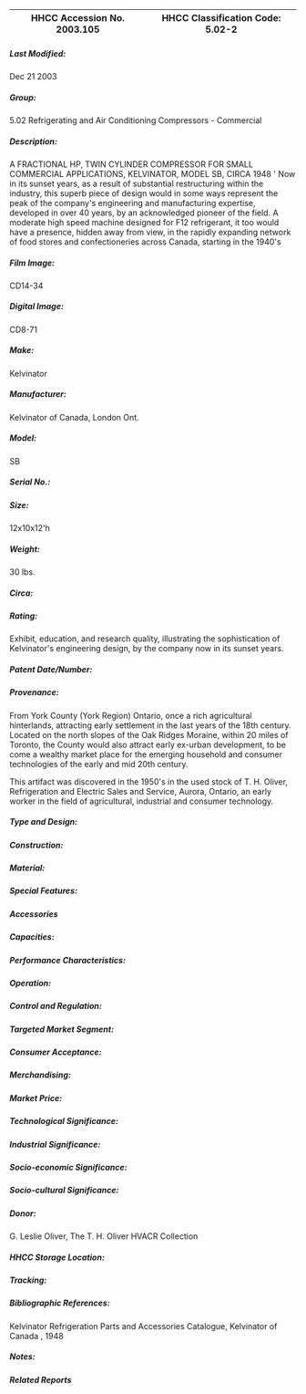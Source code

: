 | **HHCC Accession No. 2003.105** |**HHCC Classification Code:  5.02-2**|
| ----------- | ----------- |

##### Last Modified:
Dec 21 2003

##### Group:
5.02 Refrigerating and Air Conditioning Compressors - Commercial

##### Description:
A FRACTIONAL HP, TWIN CYLINDER COMPRESSOR FOR SMALL COMMERCIAL APPLICATIONS, KELVINATOR, MODEL SB, CIRCA 1948 ' Now in its sunset years, as a result of substantial restructuring within the industry, this superb piece of design would in some ways represent the peak of the company's engineering and manufacturing expertise, developed in over 40 years, by an acknowledged pioneer of the field. A moderate high speed machine designed for F12 refrigerant, it too would have a presence, hidden away from view, in the rapidly expanding network of food stores and confectioneries across Canada, starting in the 1940's

##### Film Image:
CD14-34

##### Digital Image:
CD8-71

##### Make:
Kelvinator

##### Manufacturer:
Kelvinator of Canada, London Ont.

##### Model:
SB

##### Serial No.:


##### Size:
12x10x12'h

##### Weight:
30 lbs.

##### Circa:


##### Rating:
Exhibit, education, and research quality, illustrating the sophistication of Kelvinator's engineering design, by the company now in its sunset years.

##### Patent Date/Number:


##### Provenance:
From York County (York Region) Ontario, once a rich agricultural hinterlands, attracting early settlement in the last years of the 18th century. Located on the north slopes of the Oak Ridges Moraine, within 20 miles of Toronto, the County would also attract early ex-urban development, to be come a wealthy market place for the emerging household and consumer technologies of the early and mid 20th century. 

This artifact was discovered in the 1950's in the used stock of T. H. Oliver, Refrigeration and Electric Sales and Service, Aurora, Ontario, an early worker in the field of agricultural, industrial and consumer technology.

##### Type and Design:


##### Construction:


##### Material:


##### Special Features:


##### Accessories


##### Capacities:


##### Performance Characteristics:


##### Operation:


##### Control and Regulation:


##### Targeted Market Segment:


##### Consumer Acceptance:


##### Merchandising:


##### Market Price:


##### Technological Significance:


##### Industrial Significance:


##### Socio-economic Significance:


##### Socio-cultural Significance:


##### Donor:
G. Leslie Oliver, The T. H. Oliver HVACR Collection

##### HHCC Storage Location:


##### Tracking:


##### Bibliographic References:
Kelvinator Refrigeration Parts and Accessories Catalogue, Kelvinator of Canada , 1948

##### Notes:


##### Related Reports

